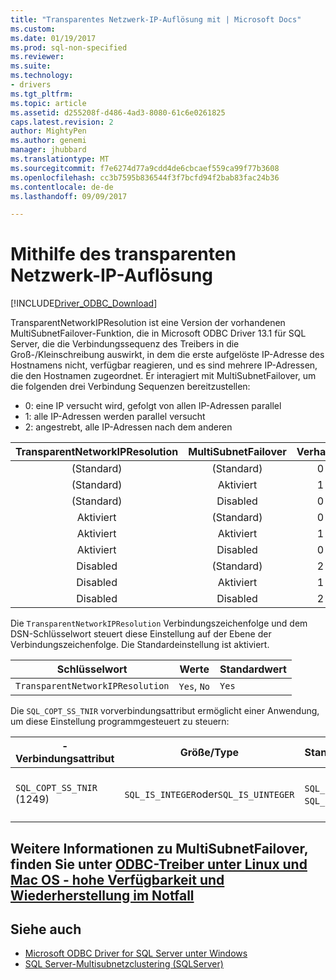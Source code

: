 ```yaml
---
title: "Transparentes Netzwerk-IP-Auflösung mit | Microsoft Docs"
ms.custom: 
ms.date: 01/19/2017
ms.prod: sql-non-specified
ms.reviewer: 
ms.suite: 
ms.technology:
- drivers
ms.tgt_pltfrm: 
ms.topic: article
ms.assetid: d255208f-d486-4ad3-8080-61c6e0261825
caps.latest.revision: 2
author: MightyPen
ms.author: genemi
manager: jhubbard
ms.translationtype: MT
ms.sourcegitcommit: f7e6274d77a9cdd4de6cbcaef559ca99f77b3608
ms.openlocfilehash: cc3b7595b836544f3f7bcfd94f2bab83fac24b36
ms.contentlocale: de-de
ms.lasthandoff: 09/09/2017

---
```

# <a name="using-transparent-network-ip-resolution"></a>Mithilfe des transparenten Netzwerk-IP-Auflösung
[!INCLUDE[Driver_ODBC_Download](../../includes/driver_odbc_download.md)]

TransparentNetworkIPResolution ist eine Version der vorhandenen MultiSubnetFailover-Funktion, die in Microsoft ODBC Driver 13.1 für SQL Server, die die Verbindungssequenz des Treibers in die Groß-/Kleinschreibung auswirkt, in dem die erste aufgelöste IP-Adresse des Hostnamens nicht, verfügbar reagieren, und es sind mehrere IP-Adressen, die den Hostnamen zugeordnet. Er interagiert mit MultiSubnetFailover, um die folgenden drei Verbindung Sequenzen bereitzustellen:

* 0: eine IP versucht wird, gefolgt von allen IP-Adressen parallel
* 1: alle IP-Adressen werden parallel versucht
* 2: angestrebt, alle IP-Adressen nach dem anderen

|TransparentNetworkIPResolution|MultiSubnetFailover|Verhalten|
|:-:|:-:|:-:|
|(Standard)|(Standard)|0|
|(Standard)|Aktiviert|1|
|(Standard)|Disabled|0|
|Aktiviert|(Standard)|0|
|Aktiviert|Aktiviert|1|
|Aktiviert|Disabled|0|
|Disabled|(Standard)|2|
|Disabled|Aktiviert|1|
|Disabled|Disabled|2|

Die `TransparentNetworkIPResolution` Verbindungszeichenfolge und dem DSN-Schlüsselwort steuert diese Einstellung auf der Ebene der Verbindungszeichenfolge. Die Standardeinstellung ist aktiviert.

Schlüsselwort|Werte|Standardwert
-|-|-
`TransparentNetworkIPResolution`|`Yes`, `No`|`Yes`

Die `SQL_COPT_SS_TNIR` vorverbindungsattribut ermöglicht einer Anwendung, um diese Einstellung programmgesteuert zu steuern:

-Verbindungsattribut|   Größe/Type|  Standardwert| Wert| Description
-|-|-|-|-
`SQL_COPT_SS_TNIR` (1249)| `SQL_IS_INTEGER`oder`SQL_IS_UINTEGER`| `SQL_IS_ON`(1), `SQL_IS_OFF`(0)|`SQL_IS_ON`|Aktiviert oder deaktiviert TNIR.

<a name="for-more-information-about-multisubnetfailover-see-odbc-driver-on-linux-and-macos---high-availability-and-disaster-recoveryconnectodbclinux-macodbc-driver-on-linux-support-for-high-availability-disaster-recoverymd"></a>Weitere Informationen zu MultiSubnetFailover, finden Sie unter [ODBC-Treiber unter Linux und Mac OS - hohe Verfügbarkeit und Wiederherstellung im Notfall](../../connect/odbc/linux-mac/odbc-driver-on-linux-support-for-high-availability-disaster-recovery.md)
--------------------------------------------------
## <a name="see-also"></a>Siehe auch  
* [Microsoft ODBC Driver for SQL Server unter Windows](../../connect/odbc/windows/microsoft-odbc-driver-for-sql-server-on-windows.md)
* [SQL Server-Multisubnetzclustering (SQLServer)](https://msdn.microsoft.com/library/ff878716.aspx#RelatedContent)

